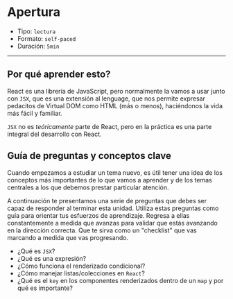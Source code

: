 # Apertura

* Tipo: `lectura`
* Formato: `self-paced`
* Duración: `5min`

***

## Por qué aprender esto?

React es una librería de JavaScript, pero normalmente la vamos a usar junto con
`JSX`, que es una extensión al lenguage, que nos permite expresar pedacitos de
Virtual DOM como HTML (más o menos), haciéndonos la vida más fácil y familiar.

`JSX` no es _teóricamente_ parte de React, pero en la práctica es una parte
integral del desarrollo con React.

## Guía de preguntas y conceptos clave

Cuando empezamos a estudiar un tema nuevo, es útil tener una idea de los
conceptos más importantes de lo que vamos a aprender y de los temas centrales
a los que debemos prestar particular atención.

A continuación te presentamos una serie de preguntas que debes ser capaz de
responder al terminar esta unidad. Utiliza estas preguntas como guía para
orientar tus esfuerzos de aprendizaje. Regresa a ellas constantemente a medida
que avanzas para validar que estás avanzando en la dirección correcta. Que te
sirva como un "checklist" que vas marcando a medida que vas progresando.

* ¿Qué es `JSX`?
* ¿Qué es una expresión?
* ¿Cómo funciona el renderizado condicional?
* ¿Cómo manejar listas/colecciones en `React`?
* ¿Qué es el `key` en los componentes renderizados dentro de un `map` y por qué
  es importante?

